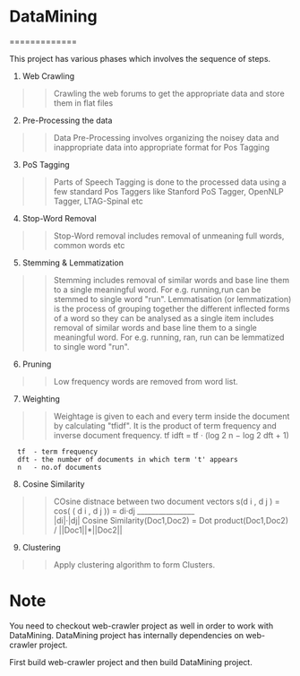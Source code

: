 # DataMining
=============

This project has various phases which involves the sequence of steps.

1) Web Crawling
  >> Crawling the web forums to get the appropriate data and store them in flat files

2) Pre-Processing the data
  >> Data Pre-Processing involves organizing the noisey data and inappropriate data into appropriate 
     format for Pos Tagging

3) PoS Tagging
  >> Parts of Speech Tagging is done to the processed data using a few standard Pos Taggers like 
    Stanford PoS Tagger, OpenNLP Tagger, LTAG-Spinal etc

4) Stop-Word Removal
  >> Stop-Word removal includes removal of unmeaning full words, common words etc

5) Stemming & Lemmatization
  >> Stemming includes removal of similar words and base line them to a single meaningful word.
     For e.g. running,run can be stemmed to single word "run".
  >> Lemmatisation (or lemmatization) is the process of grouping together the different inflected forms of a word so        they can be analysed as a single item includes removal of similar words and base line them to a single meaningful      word.
     For e.g. running, ran, run can be lemmatized to single word "run".

6) Pruning
  >> Low frequency words are removed from word list.
  
7) Weighting
  >> Weightage is given to each and every term inside the document by calculating "tfidf". It is the product of term        frequency and inverse document frequency.
      tf idft = tf · (log 2 n − log 2 dft + 1)
      
      tf  - term frequency
      dft - the number of documents in which term 't' appears
      n   - no.of documents
      
8) Cosine Similarity
  >> COsine distnace between two document vectors
      s(d i , d j ) = cos( ( d i , d j )) =   di·dj
                                          ________________      
                                             |di|·|dj|
    Cosine Similarity(Doc1,Doc2) = Dot product(Doc1,Doc2) / ||Doc1||*||Doc2||
  
9) Clustering
  >> Apply clustering algorithm to form Clusters.
  
Note
======
You need to checkout web-crawler project as well in order to work with DataMining. DataMining project has internally dependencies on web-crawler project.

First build web-crawler project and then build DataMining project.
